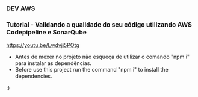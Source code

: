 ### DEV AWS

### Tutorial - Validando a qualidade do seu código utilizando AWS Codepipeline e SonarQube

https://youtu.be/Lwdvji5POtg

- Antes de mexer no projeto não esqueça de utilizar o comando "npm i" para instalar as dependências.
- Before use this project run the command "npm i" to install the dependencies.

:)
